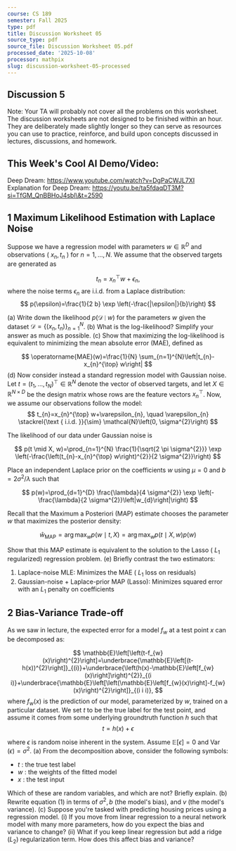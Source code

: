 ```yaml
---
course: CS 189
semester: Fall 2025
type: pdf
title: Discussion Worksheet 05
source_type: pdf
source_file: Discussion Worksheet 05.pdf
processed_date: '2025-10-08'
processor: mathpix
slug: discussion-worksheet-05-processed
---
```


## Discussion 5

Note: Your TA will probably not cover all the problems on this worksheet. The discussion worksheets are not designed to be finished within an hour. They are deliberately made slightly longer so they can serve as resources you can use to practice, reinforce, and build upon concepts discussed in lectures, discussions, and homework.

## This Week's Cool AI Demo/Video:

Deep Dream: https://www.youtube.com/watch?v=DgPaCWJL7XI
Explanation for Deep Dream: https://youtu.be/ta5fdaqDT3M?si=TfGM_QnBBHoJ4sbl\&t=2590

## 1 Maximum Likelihood Estimation with Laplace Noise

Suppose we have a regression model with parameters $w \in \mathbb{R}^{D}$ and observations ( $x_{n}, t_{n}$ ) for $n= 1, \ldots, N$. We assume that the observed targets are generated as

$$
t_{n}=x_{n}^{\top} w+\epsilon_{n},
$$
where the noise terms $\epsilon_{n}$ are i.i.d. from a Laplace distribution:
$$
p(\epsilon)=\frac{1}{2 b} \exp \left(-\frac{|\epsilon|}{b}\right)
$$

(a) Write down the likelihood $p(\mathcal{D} \mid w)$ for the parameters $w$ given the dataset $\mathcal{D}=\left\{\left(x_{n}, t_{n}\right)\right\}_{n=1}^{N}$.
(b) What is the log-likelihood? Simplify your answer as much as possible.
(c) Show that maximizing the log-likelihood is equivalent to minimizing the mean absolute error (MAE), defined as

$$
\operatorname{MAE}(w)=\frac{1}{N} \sum_{n=1}^{N}\left|t_{n}-x_{n}^{\top} w\right|
$$
(d) Now consider instead a standard regression model with Gaussian noise. Let $t=\left(t_{1}, \ldots, t_{N}\right)^{\top} \in \mathbb{R}^{N}$ denote the vector of observed targets, and let $X \in \mathbb{R}^{N \times D}$ be the design matrix whose rows are the feature vectors $x_{n}^{\top}$. Now, we assume our observations follow the model:
$$
t_{n}=x_{n}^{\top} w+\varepsilon_{n}, \quad \varepsilon_{n} \stackrel{\text { i.i.d. }}{\sim} \mathcal{N}\left(0, \sigma^{2}\right)
$$

The likelihood of our data under Gaussian noise is

$$
p(t \mid X, w)=\prod_{n=1}^{N} \frac{1}{\sqrt{2 \pi \sigma^{2}}} \exp \left(-\frac{\left(t_{n}-x_{n}^{\top} w\right)^{2}}{2 \sigma^{2}}\right)
$$

Place an independent Laplace prior on the coefficients $w$ using $\mu=0$ and $b=2 \sigma^{2} / \lambda$ such that

$$
p(w)=\prod_{d=1}^{D} \frac{\lambda}{4 \sigma^{2}} \exp \left(-\frac{\lambda}{2 \sigma^{2}}\left|w_{d}\right|\right)
$$

Recall that the Maximum a Posteriori (MAP) estimate chooses the parameter $w$ that maximizes the posterior density:

$$
\hat{w}_{\mathrm{MAP}}=\arg \max _{w} p(w \mid t, X)=\arg \max _{w} p(t \mid X, w) p(w)
$$

Show that this MAP estimate is equivalent to the solution to the Lasso ( $L_{1}$ regularized) regression problem.
(e) Briefly contrast the two estimators:

1. Laplace-noise MLE: Minimizes the MAE ( $L_{1}$ loss on residuals)
2. Gaussian-noise + Laplace-prior MAP (Lasso): Minimizes squared error with an $L_{1}$ penalty on coefficients

## 2 Bias-Variance Trade-off

As we saw in lecture, the expected error for a model $f_{w}$ at a test point $x$ can be decomposed as:

$$
\mathbb{E}\left[\left(t-f_{w}(x)\right)^{2}\right]=\underbrace{\mathbb{E}\left[(t-h(x))^{2}\right]}_{(i)}+\underbrace{\left(h(x)-\mathbb{E}\left[f_{w}(x)\right]\right)^{2}}_{(i i)}+\underbrace{\mathbb{E}\left[\left(\mathbb{E}\left[f_{w}(x)\right]-f_{w}(x)\right)^{2}\right]}_{(i i i)},
$$
where $f_{w}(x)$ is the prediction of our model, parameterized by $w$, trained on a particular dataset.
We set $t$ to be the true label for the test point, and assume it comes from some underlying groundtruth function $h$ such that
$$
t=h(x)+\epsilon
$$

where $\epsilon$ is random noise inherent in the system. Assume $\mathbb{E}[\epsilon]=0$ and $\operatorname{Var}(\epsilon)=\sigma^{2}$.
(a) From the decomposition above, consider the following symbols:

- $t$ : the true test label
- $w$ : the weights of the fitted model
- $x$ : the test input

Which of these are random variables, and which are not? Briefly explain.
(b) Rewrite equation (1) in terms of $\sigma^{2}, b$ (the model's bias), and $v$ (the model's variance).
(c) Suppose you're tasked with predicting housing prices using a regression model.
(i) If you move from linear regression to a neural network model with many more parameters, how do you expect the bias and variance to change?
(ii) What if you keep linear regression but add a ridge $\left(L_{2}\right)$ regularization term. How does this affect bias and variance?

